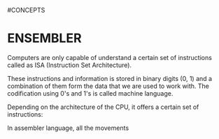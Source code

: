 #CONCEPTS 


# ENSEMBLER


Computers are only capable of understand a certain set of instructions called as  ISA (Instruction Set Architecture). 

These instructions and information is stored in binary digits (0, 1) and a combination of them form the data that we are used to work with. The codification using 0's and 1's is called machine language. 

Depending on the architecture of the CPU, it offers a certain set of instructions: 

In assembler language, all the movements